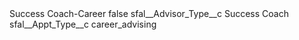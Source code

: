 <?xml version="1.0" encoding="UTF-8"?>
<CustomMetadata xmlns="http://soap.sforce.com/2006/04/metadata" xmlns:xsi="http://www.w3.org/2001/XMLSchema-instance" xmlns:xsd="http://www.w3.org/2001/XMLSchema">
    <label>Success Coach-Career</label>
    <protected>false</protected>
    <values>
        <field>sfal__Advisor_Type__c</field>
        <value xsi:type="xsd:string">Success Coach</value>
    </values>
    <values>
        <field>sfal__Appt_Type__c</field>
        <value xsi:type="xsd:string">career_advising</value>
    </values>
</CustomMetadata>

